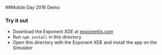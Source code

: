 ##Mobile Day 2016 Demo

### Try it out

- Download the Exponent XDE at [exponentjs.com](http://exponentjs.com)
- Run `npm install` in this directory
- Open this directory with the Exponent XDE and install the app on the Simulator
